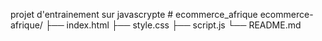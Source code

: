 projet d'entrainement sur javascrypte # ecommerce_afrique
ecommerce-afrique/
├── index.html
├── style.css
├── script.js
└── README.md
